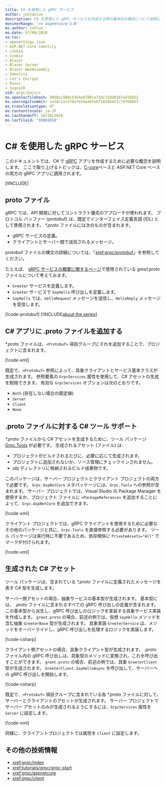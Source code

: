 ```yaml
---
title: C# を使用した gRPC サービス
author: juntaoluo
description: C# を使用した gRPC サービスを作成する際の基本的な概念について説明します。
monikerRange: '>= aspnetcore-3.0'
ms.author: johluo
ms.date: 07/09/2020
no-loc:
- appsettings.json
- ASP.NET Core Identity
- cookie
- Cookie
- Blazor
- Blazor Server
- Blazor WebAssembly
- Identity
- Let's Encrypt
- Razor
- SignalR
uid: grpc/basics
ms.openlocfilehash: 4968ac889cd3b4e0780ce73dc729d0107a416932
ms.sourcegitcommit: ca34c1ac578e7d3daa0febf1810ba5fc74f60bbf
ms.translationtype: HT
ms.contentlocale: ja-JP
ms.lasthandoff: 10/30/2020
ms.locfileid: "93061016"
---
```

# <a name="grpc-services-with-c"></a>C\# を使用した gRPC サービス

このドキュメントでは、C# で [gRPC](https://grpc.io/docs/guides/) アプリを作成するために必要な概念を説明します。 ここで取り上げるトピックは、[C-core](https://grpc.io/blog/grpc-stacks)ベースと ASP.NET Core ベースの両方の gRPC アプリに適用されます。

[!INCLUDE[](~/includes/gRPCazure.md)]

## <a name="proto-file"></a>proto ファイル

gRPC では、API 開発に対してコントラクト優先のアプローチが使われます。 プロトコル バッファー (protobuf) は、既定でインターフェイス定義言語 (IDL) として使用されます。 *\*.proto* ファイルには次のものが含まれます。

* gRPC サービスの定義。
* クライアントとサーバー間で送信されるメッセージ。

protobuf ファイルの構文の詳細については、「<xref:grpc/protobuf>」を参照してください。

たとえば、 [gRPC サービスの概要に関するページ](xref:tutorials/grpc/grpc-start)で使用されている *greet.proto* ファイルについて考えてみます。

* `Greeter` サービスを定義します。
* `Greeter` サービスで `SayHello` 呼び出しを定義します。
* `SayHello` では、`HelloRequest` メッセージを送信し、`HelloReply` メッセージを受信します。

[!code-protobuf[](~/tutorials/grpc/grpc-start/sample/GrpcGreeter/Protos/greet.proto)]
[!INCLUDE[about the series](~/includes/code-comments-loc.md)]

## <a name="add-a-proto-file-to-a-c-app"></a>C\# アプリに .proto ファイルを追加する

*\*.proto* ファイルは、`<Protobuf>` 項目グループにそれを追加することで、プロジェクトに含まれます。

[!code-xml[](~/tutorials/grpc/grpc-start/sample/GrpcGreeter/GrpcGreeter.csproj?highlight=2&range=7-9)]

既定で、`<Protobuf>` 参照によって、具象クライアントとサービス基本クラスが生成されます。 参照要素の `GrpcServices` 属性を使用して、C# アセットの生成を制限できます。 有効な `GrpcServices` オプションは次のとおりです。

* `Both` (存在しない場合の既定値)
* `Server`
* `Client`
* `None`

## <a name="c-tooling-support-for-proto-files"></a>.proto ファイルに対する C# ツール サポート

*\*.proto* ファイルから C# アセットを生成するために、ツール パッケージ [Grpc.Tools](https://www.nuget.org/packages/Grpc.Tools/) が必要です。 生成されるアセット (ファイル) は:

* プロジェクトがビルドされるたびに、必要に応じて生成されます。
* プロジェクトに追加されないか、ソース管理にチェックインされません。
* *obj* ディレクトリに格納されるビルド成果物です。

このパッケージは、サーバー プロジェクトとクライアント プロジェクトの両方で必要です。 `Grpc.AspNetCore` メタパッケージには、`Grpc.Tools` への参照が含まれます。 サーバー プロジェクトでは、Visual Studio の Package Manager を使用するか、プロジェクト ファイルに `<PackageReference>` を追加することによって、`Grpc.AspNetCore` を追加できます。

[!code-xml[](~/tutorials/grpc/grpc-start/sample/GrpcGreeter/GrpcGreeter.csproj?highlight=1&range=12)]

クライアント プロジェクトでは、gRPC クライアントを使用するために必要なその他のパッケージと共に、`Grpc.Tools` を直接参照する必要があります。 ツール パッケージは実行時に不要であるため、依存関係に `PrivateAssets="All"` でマークが付けられます。

[!code-xml[](~/tutorials/grpc/grpc-start/sample/GrpcGreeterClient/GrpcGreeterClient.csproj?highlight=3&range=9-11)]

## <a name="generated-c-assets"></a>生成された C# アセット

ツール パッケージは、含まれている *\*.proto* ファイルに定義されたメッセージを表す C# 型を生成します。

サーバー側アセットの場合、抽象サービスの基本型が生成されます。 基本型には、 *.proto* ファイルに含まれるすべての gRPC 呼び出しの定義が含まれます。 この基本型から派生し、gRPC 呼び出しのロジックを実装する具象サービス実装を作成します。 `greet.proto` の場合、前述の例では、仮想 `SayHello` メソッドを含む抽象 `GreeterBase` 型が生成されます。 具象実装 `GreeterService` は、メソッドをオーバーライドし、gRPC 呼び出しを処理するロジックを実装します。

[!code-csharp[](~/tutorials/grpc/grpc-start/sample/GrpcGreeter/Services/GreeterService.cs?name=snippet)]

クライアント側アセットの場合、具象クライアント型が生成されます。 *.proto* ファイル内の gRPC 呼び出しは、具象型のメソッドに変換され、これを呼び出すことができます。 `greet.proto` の場合、前述の例では、具象 `GreeterClient` 型が生成されます。 `GreeterClient.SayHelloAsync` を呼び出して、サーバーへの gRPC 呼び出しを開始します。

[!code-csharp[](~/tutorials/grpc/grpc-start/sample/GrpcGreeterClient/Program.cs?name=snippet)]

既定で、`<Protobuf>` 項目グループに含まれている各 *\*.proto* ファイルに対して、サーバーとクライアントのアセットが生成されます。 サーバー プロジェクトでサーバー アセットのみが生成されるようにするには、`GrpcServices` 属性を `Server` に設定します。

[!code-xml[](~/tutorials/grpc/grpc-start/sample/GrpcGreeter/GrpcGreeter.csproj?highlight=2&range=7-9)]

同様に、クライアントプロジェクトでは属性を `Client` に設定します。

## <a name="additional-resources"></a>その他の技術情報

* <xref:grpc/index>
* <xref:tutorials/grpc/grpc-start>
* <xref:grpc/aspnetcore>
* <xref:grpc/client>
